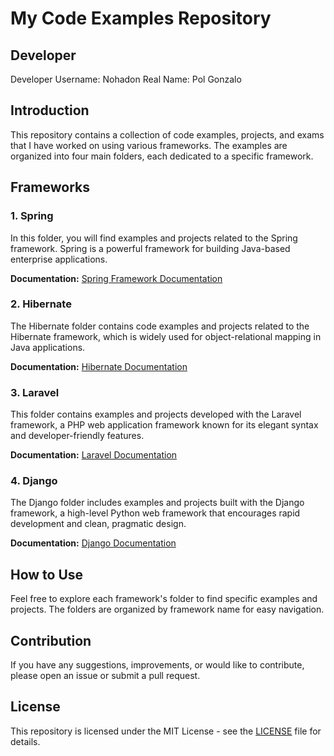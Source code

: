 # My Code Examples Repository

## Developer 
Developer Username: Nohadon
Real Name: Pol Gonzalo

## Introduction

This repository contains a collection of code examples, projects, and exams that I have worked on using various frameworks. The examples are organized into four main folders, each dedicated to a specific framework.

## Frameworks

### 1. Spring

In this folder, you will find examples and projects related to the Spring framework. Spring is a powerful framework for building Java-based enterprise applications.

**Documentation:** [Spring Framework Documentation](https://docs.spring.io/spring-framework/docs/current/reference/html/web.html)

### 2. Hibernate

The Hibernate folder contains code examples and projects related to the Hibernate framework, which is widely used for object-relational mapping in Java applications.

**Documentation:** [Hibernate Documentation](https://docs.jboss.org/hibernate/orm/current/userguide/html_single/Hibernate_User_Guide.html)

### 3. Laravel

This folder contains examples and projects developed with the Laravel framework, a PHP web application framework known for its elegant syntax and developer-friendly features.

**Documentation:** [Laravel Documentation](https://laravel.com/docs)

### 4. Django

The Django folder includes examples and projects built with the Django framework, a high-level Python web framework that encourages rapid development and clean, pragmatic design.

**Documentation:** [Django Documentation](https://docs.djangoproject.com/)

## How to Use

Feel free to explore each framework's folder to find specific examples and projects. The folders are organized by framework name for easy navigation.

## Contribution

If you have any suggestions, improvements, or would like to contribute, please open an issue or submit a pull request.

## License

This repository is licensed under the MIT License - see the [LICENSE](LICENSE) file for details.


